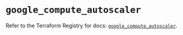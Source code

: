 # `google_compute_autoscaler`

Refer to the Terraform Registry for docs: [`google_compute_autoscaler`](https://registry.terraform.io/providers/hashicorp/google/6.33.0/docs/resources/compute_autoscaler).
